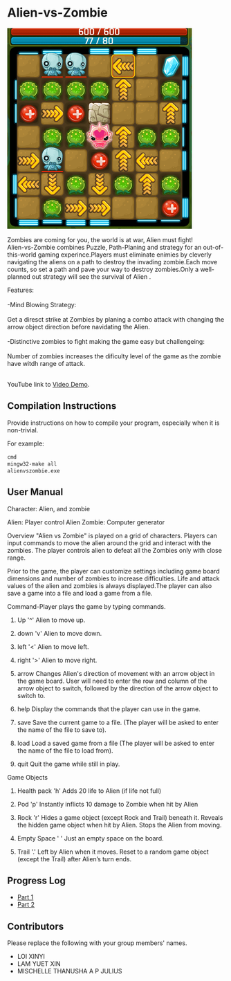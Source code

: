 # Alien-vs-Zombie

![](images/AlienPath.png)

Zombies are coming for you, the world is at war, Alien must fight!<br>
Alien-vs-Zombie combines Puzzle, Path-Planing and strategy for an out-of-this-world gaming experince.Players must eliminate enimies by cleverly navigating the aliens on a path to destroy the invading zombie.Each move counts, so set a path and pave your way to destroy zombies.Only a well-planned out strategy will see the survival of Alien .

Features:<br><br>
 -Mind Blowing Strategy:<br><br>
  Get a diresct strike at Zombies by planing a combo attack with changing the arrow object direction before navidating the Alien.<br><br>
 -Distinctive zombies to fight making the game easy but challengeing:<br><br>
  Number of zombies increases the dificulty level of the game as the zombie have witdh range of attack.<br><br>
  
 YouTube link to [Video Demo](https://youtube.com).

## Compilation Instructions

Provide instructions on how to compile your program, especially when it is non-trivial.

For example:

```
cmd
mingw32-make all
alienvszombie.exe
```

## User Manual
Character: Alien, and zombie

Alien: Player control Alien
Zombie: Computer generator 


Overview
"Alien vs Zombie" is played on a grid of characters. Players can input commands to move the alien around the grid and interact with the zombies. The player controls alien to defeat all the Zombies only with close range. 

Prior to the game, the player can customize settings including game board dimensions and number of zombies to increase difficulties. Life and attack values of the alien and zombies is always displayed.The player can also save a game into a file and load a game from a file.

Command-Player plays the game by typing commands.

1. Up '^'
Alien to move up. 

2. down 'v'
Alien to move down.
 
3. left '<'
Alien to move left. 

4. right '>'
Alien to move right. 

5. arrow 
Changes Alien's direction of movement with an arrow object in the game board. User will need to enter the row and column of the arrow object to switch, followed by the direction of the arrow object to switch to.

6. help 
Display the commands that the player can use in the game. 

7. save 
Save the current game to a file. (The player will be asked to enter the name of the file to save to). 

8. load 
Load a saved game from a file (The player will be asked to enter the name of the file to load from). 

9. quit 
Quit the game while still in play. 

Game Objects

1. Health pack 'h'
Adds 20 life to Alien (if life not full)

2. Pod 'p' 
Instantly inflicts 10 damage to Zombie when hit by Alien

3. Rock 'r' 
Hides a game object (except Rock and Trail) beneath it. 
Reveals the hidden game object when hit by Alien. 
Stops the Alien from moving. 

4. Empty Space ' '
Just an empty space on the board. 

5. Trail '.'
Left by Alien when it moves.
Reset to a random game object (except the Trail) after Alien’s turn ends.

## Progress Log

- [Part 1](PART1.md)
- [Part 2](PART2.md)

## Contributors

Please replace the following with your group members' names. 

- LOI XINYI 
- LAM YUET XIN
- MISCHELLE THANUSHA A P JULIUS
